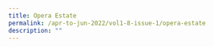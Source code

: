 ```yaml
---
title: Opera Estate
permalink: /apr-to-jun-2022/vol1-8-issue-1/opera-estate
description: ""
---
```


